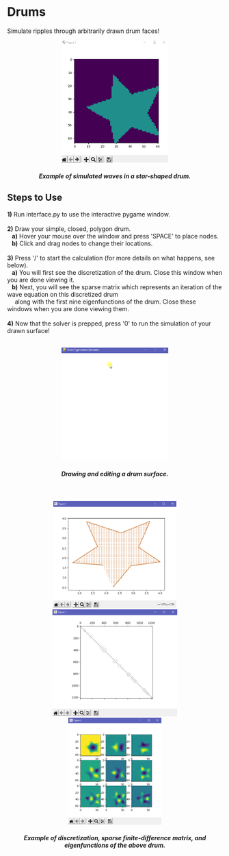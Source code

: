 # Drums
Simulate ripples through arbitrarily drawn drum faces!

<p align='center'>
  <img src='imgs/simulation.gif' width='250'>
  <h5 align = 'center'>Example of simulated waves in a star-shaped drum.</h5>
</p>

## Steps to Use
**1)** Run interface.py to use the interactive pygame window.<br/><br/>
**2)** Draw your simple, closed, polygon drum.<br/>
&ensp;  **a)** Hover your mouse over the window and press 'SPACE' to place nodes.<br/>
&ensp;  **b)** Click and drag nodes to change their locations.<br/><br/>
**3)** Press '/' to start the calculation (for more details on what happens, see below).<br/>
&ensp;  **a)** You will first see the discretization of the drum. Close this window when you are done viewing it.<br/>
&ensp;  **b)** Next, you will see the sparse matrix which represents an iteration of the wave equation on this discretized drum<br/>
&ensp;&ensp;         along with the first nine eigenfunctions of the drum. Close these windows when you are done viewing them.<br/><br/>
**4)** Now that the solver is prepped, press '0' to run the simulation of your drawn surface!<br/>
<br/>

<p align='center'>
  <img src='imgs/drawing-drum.gif' width='250'>
  <h5 align = 'center'>Drawing and editing a drum surface.</h5>
</p>
<br/>

<p align='center' style='flex'>
  <img src='imgs/discretization.PNG' height='250'>
  <img src='imgs/matrix.PNG' height='250'>
  <img src='imgs/eigenfunctions.PNG' height='250'>
  <h5 align = 'center'>Example of discretization, sparse finite-difference matrix, and eigenfunctions of the above drum.</h5>
</p>
